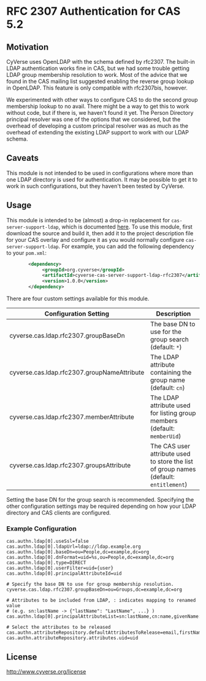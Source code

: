 # RFC 2307 Authentication for CAS 5.2

## Motivation

CyVerse uses OpenLDAP with the schema defined by rfc2307. The built-in LDAP authentication works fine in
CAS, but we had some trouble getting LDAP group membership resolution to work. Most of the advice that we
found in the CAS mailing list suggested enabling the reverse group lookup in OpenLDAP. This feature is
only compatible with rfc2307bis, however.

We experimented with other ways to configure CAS to do the second group membership lookup to no avail.
There might be a way to get this to work without code, but if there is, we haven't found it yet. The
Person Directory principal resolver was one of the options that we considered, but the overhead of
developing a custom principal resolver was as much as the overhead of extending the existing LDAP support
to work with our LDAP schema.

## Caveats

This module is not intended to be used in configurations where more than one LDAP directory is used for
authentication. It may be possible to get it to work in such configurations, but they haven't been tested
by CyVerse.

## Usage

This module is intended to be (almost) a drop-in replacement for `cas-server-support-ldap`, which is
documented [here](https://apereo.github.io/cas/5.2.x/installation/LDAP-Authentication.html). To use this
module, first download the source and build it, then add it to the project description file for your CAS
overlay and configure it as you would normally configure `cas-server-support-ldap`. For example, you can
add the following dependency to your `pom.xml`:

```xml
        <dependency>
             <groupId>org.cyverse</groupId>
             <artifactId>cyverse-cas-server-support-ldap-rfc2307</artifactId>
             <version>1.0.0</version>
        </dependency>
```

There are four custom settings available for this module.

| Configuration Setting | Description |
| --------------------- | ----------- |
| cyverse.cas.ldap.rfc2307.groupBaseDn | The base DN to use for the group search (default: `*`) |
| cyverse.cas.ldap.rfc2307.groupNameAttribute | The LDAP attribute containing the group name (default: `cn`) |
| cyverse.cas.ldap.rfc2307.memberAttribute | The LDAP attribute used for listing group members (default: `memberUid`) |
| cyverse.cas.ldap.rfc2307.groupsAttribute | The CAS user attribute used to store the list of group names (default: `entitlement`) |

Setting the base DN for the group search is recommended. Specifying the other configuration settings may
be required depending on how your LDAP directory and CAS clients are configured.

### Example Configuration

```properties
cas.authn.ldap[0].useSsl=false
cas.authn.ldap[0].ldapUrl=ldap://ldap.example.org
cas.authn.ldap[0].baseDn=ou=People,dc=example,dc=org
cas.authn.ldap[0].dnFormat=uid=%s,ou=People,dc=example,dc=org
cas.authn.ldap[0].type=DIRECT
cas.authn.ldap[0].userFilter=uid={user}
cas.authn.ldap[0].principalAttributeId=uid

# Specify the base DN to use for group membership resolution.
cyverse.cas.ldap.rfc2307.groupBaseDn=ou=Groups,dc=example,dc=org

# Attributes to be included from LDAP, : indicates mapping to renamed value
# (e.g. sn:lastName -> {"lastName": "LastName", ...} )
cas.authn.ldap[0].principalAttributeList=sn:lastName,cn:name,givenName:firstName,mail:email

# Select the attributes to be released
cas.authn.attributeRepository.defaultAttributesToRelease=email,firstName,lastName,name,entitlement
cas.authn.attributeRepository.attributes.uid=uid
```

## License

http://www.cyverse.org/license

